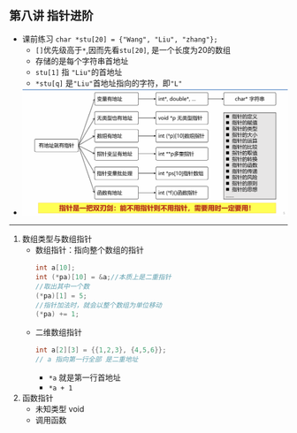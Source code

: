 ## 第八讲 指针进阶
+ 课前练习 `char *stu[20] = {"Wang", "Liu", "zhang"};`
  + `[]`优先级高于`*`,因而先看`stu[20]`, 是一个长度为20的数组
  + 存储的是每个字符串首地址
  + `stu[1]` 指 `"Liu"`的首地址
  + `*stu[q]` 是`"Liu"`首地址指向的字符，即`"L"`
+ ![本地文件](C08-1.png)
*** 
1. 数组类型与数组指针
    + 数组指针：指向整个数组的指针
        ```C
        int a[10];
        int (*pa)[10] = &a;//本质上是二重指针
        //取出其中一个数
        (*pa)[1] = 5;
        //指针加法时，就会以整个数组为单位移动
        (*pa) += 1;
        ```
    + 二维数组指针
        ```C
        int a[2][3] = {{1,2,3}, {4,5,6}};
        // a 指向第一行全部 是二重地址
        ```
        + `*a` 就是第一行首地址 
        + `*a + 1`
2. 函数指针
    + 未知类型 void 
    + 调用函数
